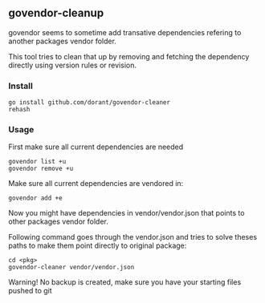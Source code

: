 ## govendor-cleanup
govendor seems to sometime add transative dependencies refering to another
packages vendor folder.

This tool tries to clean that up by removing and fetching the dependency
directly using version rules or revision.

### Install
```
go install github.com/dorant/govendor-cleaner
rehash
```

### Usage
First make sure all current dependencies are needed
```
govendor list +u
govendor remove +u
```

Make sure all current dependencies are vendored in:
```
govendor add +e
```
Now you might have dependencies in vendor/vendor.json that points to other packages vendor folder.

Following command goes through the vendor.json and tries to solve theses paths to make them point directly to original package:

```
cd <pkg>
govendor-cleaner vendor/vendor.json
```

Warning! No backup is created, make sure you have your starting files pushed to git

